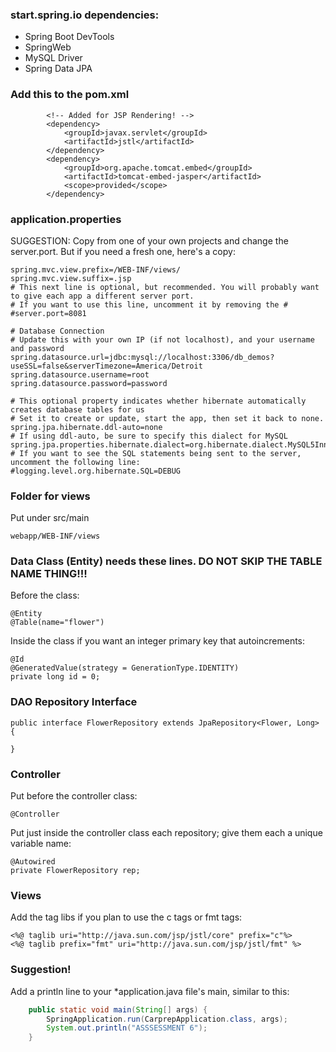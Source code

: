
### start.spring.io dependencies:
* Spring Boot DevTools
* SpringWeb
* MySQL Driver
* Spring Data JPA

### Add this to the pom.xml

```
		<!-- Added for JSP Rendering! -->
		<dependency>
			<groupId>javax.servlet</groupId>
			<artifactId>jstl</artifactId>
		</dependency>
		<dependency>
			<groupId>org.apache.tomcat.embed</groupId>
			<artifactId>tomcat-embed-jasper</artifactId>
			<scope>provided</scope>
		</dependency>
```
### application.properties
SUGGESTION: Copy from one of your own projects and change the server.port. But if you need a fresh one, here's a copy:
```
spring.mvc.view.prefix=/WEB-INF/views/
spring.mvc.view.suffix=.jsp
# This next line is optional, but recommended. You will probably want to give each app a different server port.
# If you want to use this line, uncomment it by removing the #
#server.port=8081

# Database Connection
# Update this with your own IP (if not localhost), and your username and password
spring.datasource.url=jdbc:mysql://localhost:3306/db_demos?useSSL=false&serverTimezone=America/Detroit
spring.datasource.username=root
spring.datasource.password=password

# This optional property indicates whether hibernate automatically creates database tables for us
# Set it to create or update, start the app, then set it back to none.
spring.jpa.hibernate.ddl-auto=none
# If using ddl-auto, be sure to specify this dialect for MySQL
spring.jpa.properties.hibernate.dialect=org.hibernate.dialect.MySQL5InnoDBDialect
# If you want to see the SQL statements being sent to the server, uncomment the following line:
#logging.level.org.hibernate.SQL=DEBUG
```

### Folder for views

Put under src/main
```
webapp/WEB-INF/views
```

### Data Class (Entity) needs these lines. DO NOT SKIP THE TABLE NAME THING!!!
Before the class:
```
@Entity
@Table(name="flower")
```
Inside the class if you want an integer primary key that autoincrements:
```
@Id
@GeneratedValue(strategy = GenerationType.IDENTITY)
private long id = 0;
```

### DAO Repository Interface
```
public interface FlowerRepository extends JpaRepository<Flower, Long> {

}
```

### Controller
Put before the controller class:
```
@Controller
```

Put just inside the controller class each repository; give them each a unique variable name:
```
@Autowired
private FlowerRepository rep;
```

### Views
Add the tag libs if you plan to use the c tags or fmt tags:
```
<%@ taglib uri="http://java.sun.com/jsp/jstl/core" prefix="c"%>
<%@ taglib prefix="fmt" uri="http://java.sun.com/jsp/jstl/fmt" %>
```

### Suggestion!

Add a println line to your *application.java file's main, similar to this:
```java
	public static void main(String[] args) {
		SpringApplication.run(CarprepApplication.class, args);
		System.out.println("ASSSESSMENT 6");
	}
```







